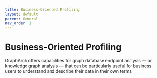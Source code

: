 ```yaml
---
title: Business-Oriented Profiling
layout: default
parent: General
nav_order: 1
---
```


# Business-Oriented Profiling

GraphArch offers capabilities for graph database endpoint analysis
&mdash; or knowledge graph analysis &mdash; that
can be particularly useful for business users to understand and describe
their data in their own terms.
